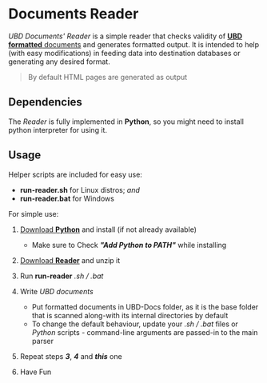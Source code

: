 # Documents Reader

*UBD Documents' Reader* is a simple reader that checks validity of [**UBD formatted** documents](https://github.com/ubrant/documents-format) and generates formatted output. It is intended to help (with easy modifications) in feeding data into destination databases or generating any desired format.

> By default HTML pages are generated as output

## Dependencies

The *Reader* is fully implemented in **Python**, so you might need to install python interpreter for using it.

## Usage

Helper scripts are included for easy use:

  * **run-reader.sh** for Linux distros; *and*
  * **run-reader.bat** for Windows

For simple use:

1. [Download **Python**](https://www.python.org/downloads/) and install (if not already available)
    - Make sure to Check ***"Add Python to PATH"*** while installing

2. [Download **Reader**](https://github.com/ubrant/documents-reader/archive/refs/heads/main.zip) and unzip it
3. Run **run-reader** *.sh / .bat*
4. Write *UBD documents*
    - Put formatted documents in UBD-Docs folder, as it is the base folder that is scanned along-with its internal directories by default
    - To change the default behaviour, update your *.sh / .bat* files or *Python* scripts - command-line arguments are passed-in to the main parser
5. Repeat steps ***3***, ***4*** and ***this*** one
6. Have Fun
